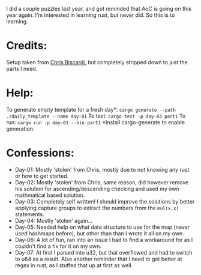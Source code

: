 I did a couple puzzles last year, and got reminded that AoC is going on this year again.
I'm interested in learning rust, but never did. So this is to learning.

# Credits:
Setup taken from [Chris Biscardi](https://github.com/ChristopherBiscardi/advent-of-code), but completely stripped down to just the parts I need.

# Help:
To generate empty template for a fresh day*: `cargo generate --path ./daily_template --name day-01`
To test: `cargo test -p day-03 part1`
To run: `cargo run -p day-01 --bin part1` 
*Install cargo-generate to enable generation.

# Confessions:
- Day-01: Mostly 'stolen' from Chris, mostly due to not knowing any rust or how to get started.
- Day-02: Mostly 'stolen' from Chris, same reason, did however remove his solution for ascending/descending checking and used my own mathmatical based solution.
- Day-03: Completely self written! I should improve the solutions by better applying capture groups to extract the numbers from the `mul(x,x)` statements.
- Day-04: Mostly 'stolen' again...
- Day-05: Needed help on what data structure to use for the map (never used hashmaps before), but other than than I wrote it all on my own.
- Day-06: A lot of fun, ran into an issue I had to find a workaround for as I couldn't find a fix for it on my own.
- Day-07: At first I parsed into u32, but that overflowed and had to switch to u64 as a result. Also another reminder that I need to get better at regex in rust, as I stuffed that up at first as well.

